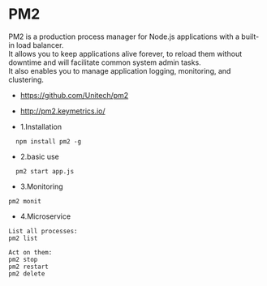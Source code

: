 # PM2

PM2 is a production process manager for Node.js applications with a built-in load balancer.   
It allows you to keep applications alive forever, to reload them without downtime and will facilitate common system admin tasks.   
It also enables you to manage application logging, monitoring, and clustering.  

* https://github.com/Unitech/pm2
* http://pm2.keymetrics.io/

* 1.Installation

```
  npm install pm2 -g
```

* 2.basic use
```
  pm2 start app.js
```

* 3.Monitoring
```
pm2 monit
```

* 4.Microservice
```
List all processes:
pm2 list

Act on them:
pm2 stop    
pm2 restart 
pm2 delete  
```
